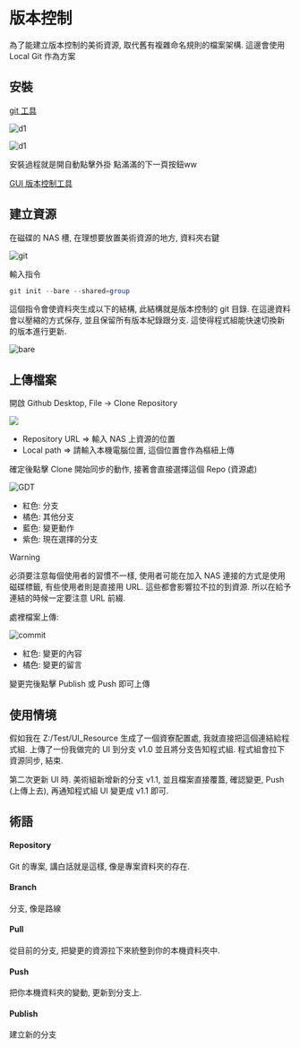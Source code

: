 # 版本控制

為了能建立版本控制的美術資源, 取代舊有複雜命名規則的檔案架構. 這邊會使用 Local Git 作為方案

## 安裝

[git 工具](https://git-scm.com/)

![d1](../images/gitdownload1.png)

![d1](../images/gitdownload2.png)

安裝過程就是開自動點擊外掛 點滿滿的下一頁按鈕ww

[GUI 版本控制工具](https://desktop.github.com/)

## 建立資源

在磁碟的 NAS 槽, 在理想要放置美術資源的地方, 資料夾右鍵

![git](../images/gitrightclick.png)

輸入指令

```powershell
git init --bare --shared=group
```

這個指令會使資料夾生成以下的結構, 此結構就是版本控制的 git 目錄. 在這邊資料會以壓縮的方式保存, 並且保留所有版本紀錄跟分支. 這使得程式組能快速切換新的版本進行更新.

![bare](../images/bare.png)

## 上傳檔案

開啟 Github Desktop, File -> Clone Repository

![](../images/Clone.jpg)

* Repository URL => 輸入 NAS 上資源的位置
* Local path => 請輸入本機電腦位置, 這個位置會作為樞紐上傳

確定後點擊 Clone 開始同步的動作, 接著會直接選擇這個 Repo (資源處)

![GDT](../images/GithubDesktopTutorial.jpg)

* 紅色: 分支
* 橘色: 其他分支
* 藍色: 變更動作
* 紫色: 現在選擇的分支

> [!WARNING]
> 必須要注意每個使用者的習慣不一樣, 使用者可能在加入 NAS 連接的方式是使用磁碟標籤, 有些使用者則是直接用 URL. 這些都會影響拉不拉的到資源. 所以在給予連結的時候一定要注意 URL 前綴.

處裡檔案上傳:

![commit](../images/githubdesktopcommit.jpg)

* 紅色: 變更的內容
* 橘色: 變更的留言

變更完後點擊 Publish 或 Push 即可上傳

## 使用情境

假如我在 Z:/Test/UI_Resource 生成了一個資寮配置處, 我就直接把這個連結給程式組. 上傳了一份我做完的 UI 到分支 v1.0 並且將分支告知程式組. 程式組會拉下資源同步, 結束.

第二次更新 UI 時. 美術組新增新的分支 v1.1, 並且檔案直接覆蓋, 確認變更, Push (上傳上去), 再通知程式組 UI 變更成 v1.1 即可.

## 術語

#### Repository

Git 的專案, 講白話就是這樣, 像是專案資料夾的存在.

#### Branch

分支, 像是路線

#### Pull

從目前的分支, 把變更的資源拉下來統整到你的本機資料夾中.

#### Push

把你本機資料夾的變動, 更新到分支上.

#### Publish

建立新的分支
